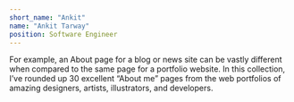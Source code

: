```yaml
---
short_name: "Ankit"
name: "Ankit Tarway"
position: Software Engineer
---
```


For example, an About page for a blog or news site can be vastly different when compared to the same page for a portfolio website. In this collection, I’ve rounded up 30 excellent “About me” pages from the web portfolios of amazing designers, artists, illustrators, and developers.